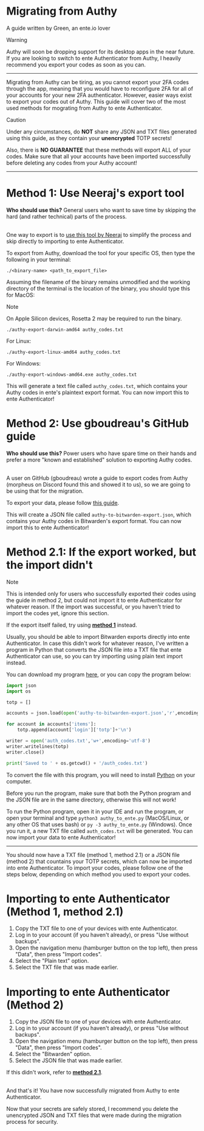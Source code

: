 # Migrating from Authy
A guide written by Green, an ente.io lover
> [!WARNING]  
> Authy will soon be dropping support for its desktop apps in the near future. If you are looking to switch to ente Authenticator from Authy, I heavily recommend you export your codes as soon as you can.

---

Migrating from Authy can be tiring, as you cannot export your 2FA codes through the app, meaning that you would have to reconfigure 2FA for all of your accounts for your new 2FA authenticator. However, easier ways exist to export your codes out of Authy. This guide will cover two of the most used methods for mograting from Authy to ente Authenticator.

> [!CAUTION]
> Under any circumstances, do **NOT** share any JSON and TXT files generated using this guide, as they contain your **unencrypted** TOTP secrets!
> 
> Also, there is **NO GUARANTEE** that these methods will export ALL of your codes. Make sure that all your accounts have been imported successfully before deleting any codes from your Authy account!

---

# Method 1: Use Neeraj's export tool
**Who should use this?** General users who want to save time by skipping the hard (and rather technical) parts of the process.<br><br>

One way to export is to [use this tool by Neeraj](https://github.com/ua741/authy-export/releases/tag/v0.0.4) to simplify the process and skip directly to importing to ente Authenticator.

To export from Authy, download the tool for your specific OS, then type the following in your terminal:
```
./<binary-name> <path_to_export_file>
```

Assuming the filename of the binary remains unmodified and the working directory of the terminal is the location of the binary, you should type this for MacOS:
> [!NOTE]  
> On Apple Silicon devices, Rosetta 2 may be required to run the binary.
```
./authy-export-darwin-amd64 authy_codes.txt
```

For Linux:
```
./authy-export-linux-amd64 authy_codes.txt
```

For Windows:
```
./authy-export-windows-amd64.exe authy_codes.txt
```

This will generate a text file called `authy_codes.txt`, which contains your Authy codes in ente's plaintext export format. You can now import this to ente Authenticator!

# Method 2: Use gboudreau's GitHub guide
**Who should use this?** Power users who have spare time on their hands and prefer a more "known and established" solution to exporting Authy codes.<br><br>

A user on GitHub (gboudreau) wrote a guide to export codes from Authy (morpheus on Discord found this and showed it to us), so we are going to be using that for the migration.

To export your data, please follow [this guide](https://gist.github.com/gboudreau/94bb0c11a6209c82418d01a59d958c93). 

This will create a JSON file called `authy-to-bitwarden-export.json`, which contains your Authy codes in Bitwarden's export format. You can now import this to ente Authenticator!

# Method 2.1: If the export worked, but the import didn't
> [!NOTE]  
> This is intended only for users who successfully exported their codes using the guide in method 2, but could not import it to ente Authenticator for whatever reason. If the import was successful, or you haven't tried to import the codes yet, ignore this section.
>
> If the export itself failed, try using [**method 1**](#method-1-use-neerajs-export-tool) instead.

Usually, you should be able to import Bitwarden exports directly into ente Authenticator. In case this didn't work for whatever reason, I've written a program in Python that converts the JSON file into a TXT file that ente Authenticator can use, so you can try importing using plain text import instead.

You can download my program [here](https://github.com/gweeeen/ducky/blob/main/duckys_other_stuff/authy_to_ente.py), or you can copy the program below:
```py
import json
import os

totp = []

accounts = json.load(open('authy-to-bitwarden-export.json','r',encoding='utf-8'))

for account in accounts['items']:
    totp.append(account['login']['totp']+'\n')

writer = open('auth_codes.txt','w+',encoding='utf-8')
writer.writelines(totp)
writer.close()

print('Saved to ' + os.getcwd() + '/auth_codes.txt')
```

To convert the file with this program, you will need to install [Python](https://www.python.org/downloads/) on your computer.

Before you run the program, make sure that both the Python program and the JSON file are in the same directory, otherwise this will not work!

To run the Python program, open it in your IDE and run the program, or open your terminal and type `python3 authy_to_ente.py` (MacOS/Linux, or any other OS that uses bash) or `py -3 authy_to_ente.py` (Windows). Once you run it, a new TXT file called `auth_codes.txt` will be generated. You can now import your data to ente Authenticator!

---
You should now have a TXT file (method 1, method 2.1) or a JSON file (method 2) that countains your TOTP secrets, which can now be imported into ente Authenticator. To import your codes, please follow one of the steps below, depending on which method you used to export your codes.

# Importing to ente Authenticator (Method 1, method 2.1)
1. Copy the TXT file to one of your devices with ente Authenticator.
2. Log in to your account (if you haven't already), or press "Use without backups".
3. Open the navigation menu (hamburger button on the top left), then press "Data", then press "Import codes".
4. Select the "Plain text" option.
5. Select the TXT file that was made earlier.

# Importing to ente Authenticator (Method 2)
1. Copy the JSON file to one of your devices with ente Authenticator.
2. Log in to your account (if you haven't already), or press "Use without backups".
3. Open the navigation menu (hamburger button on the top left), then press "Data", then press "Import codes".
4. Select the "Bitwarden" option.
5. Select the JSON file that was made earlier.

If this didn't work, refer to [**method 2.1**](#method-21-if-the-export-worked-but-the-import-didnt).<br><br>

And that's it! You have now successfully migrated from Authy to ente Authenticator.

Now that your secrets are safely stored, I recommend you delete the unencrypted JSON and TXT files that were made during the migration process for security.
